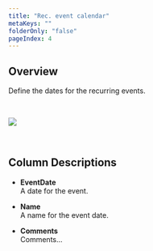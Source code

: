 ```yaml
---
title: "Rec. event calendar"
metaKeys: ""
folderOnly: "false"
pageIndex: 4
---
```

## Overview

Define the dates for the recurring events.

<br/>

![](https://profitbasedocs.blob.core.windows.net/plannerimages/RecEventCalendar.png)

<br/>

## Column Descriptions

- **EventDate**<br/>
A date for the event.

- **Name**<br/>
A name for the event date.

- **Comments**<br/>
Comments...
